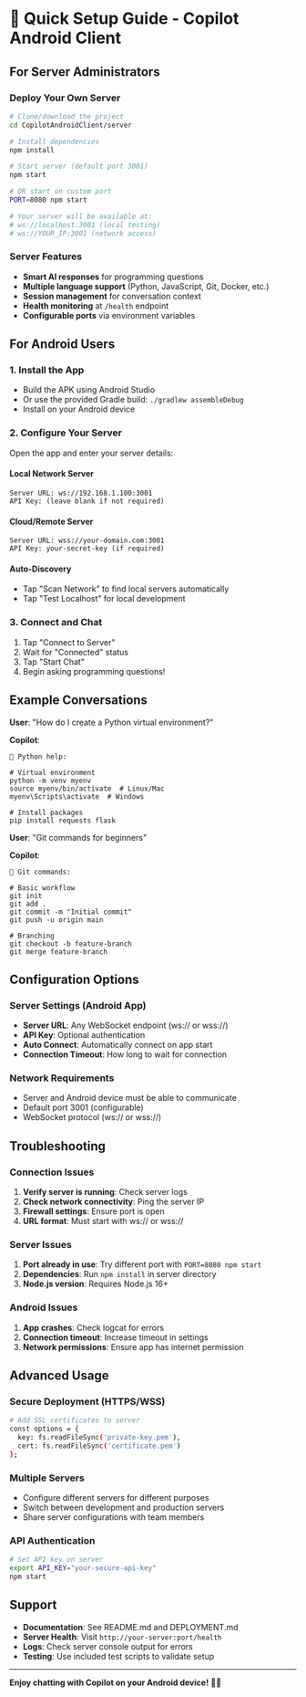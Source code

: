 # 🚀 Quick Setup Guide - Copilot Android Client

## For Server Administrators

### Deploy Your Own Server
```bash
# Clone/download the project
cd CopilotAndroidClient/server

# Install dependencies
npm install

# Start server (default port 3001)
npm start

# OR start on custom port
PORT=8080 npm start

# Your server will be available at:
# ws://localhost:3001 (local testing)
# ws://YOUR_IP:3001 (network access)
```

### Server Features
- **Smart AI responses** for programming questions
- **Multiple language support** (Python, JavaScript, Git, Docker, etc.)
- **Session management** for conversation context
- **Health monitoring** at `/health` endpoint
- **Configurable ports** via environment variables

## For Android Users

### 1. Install the App
- Build the APK using Android Studio
- Or use the provided Gradle build: `./gradlew assembleDebug`
- Install on your Android device

### 2. Configure Your Server
Open the app and enter your server details:

#### Local Network Server
```
Server URL: ws://192.168.1.100:3001
API Key: (leave blank if not required)
```

#### Cloud/Remote Server  
```
Server URL: wss://your-domain.com:3001
API Key: your-secret-key (if required)
```

#### Auto-Discovery
- Tap "Scan Network" to find local servers automatically
- Tap "Test Localhost" for local development

### 3. Connect and Chat
1. Tap "Connect to Server"
2. Wait for "Connected" status
3. Tap "Start Chat"
4. Begin asking programming questions!

## Example Conversations

**User**: "How do I create a Python virtual environment?"

**Copilot**: 
```
🐍 Python help:

# Virtual environment
python -m venv myenv
source myenv/bin/activate  # Linux/Mac
myenv\Scripts\activate  # Windows

# Install packages  
pip install requests flask
```

**User**: "Git commands for beginners"

**Copilot**:
```
🔧 Git commands:

# Basic workflow
git init
git add .
git commit -m "Initial commit"
git push -u origin main

# Branching
git checkout -b feature-branch
git merge feature-branch
```

## Configuration Options

### Server Settings (Android App)
- **Server URL**: Any WebSocket endpoint (ws:// or wss://)
- **API Key**: Optional authentication
- **Auto Connect**: Automatically connect on app start
- **Connection Timeout**: How long to wait for connection

### Network Requirements
- Server and Android device must be able to communicate
- Default port 3001 (configurable)
- WebSocket protocol (ws:// or wss://)

## Troubleshooting

### Connection Issues
1. **Verify server is running**: Check server logs
2. **Check network connectivity**: Ping the server IP
3. **Firewall settings**: Ensure port is open
4. **URL format**: Must start with ws:// or wss://

### Server Issues
1. **Port already in use**: Try different port with `PORT=8080 npm start`
2. **Dependencies**: Run `npm install` in server directory
3. **Node.js version**: Requires Node.js 16+

### Android Issues
1. **App crashes**: Check logcat for errors
2. **Connection timeout**: Increase timeout in settings
3. **Network permissions**: Ensure app has internet permission

## Advanced Usage

### Secure Deployment (HTTPS/WSS)
```bash
# Add SSL certificates to server
const options = {
  key: fs.readFileSync('private-key.pem'),
  cert: fs.readFileSync('certificate.pem')
};
```

### Multiple Servers
- Configure different servers for different purposes
- Switch between development and production servers
- Share server configurations with team members

### API Authentication
```bash
# Set API key on server
export API_KEY="your-secure-api-key"
npm start
```

## Support

- **Documentation**: See README.md and DEPLOYMENT.md
- **Server Health**: Visit `http://your-server:port/health`
- **Logs**: Check server console output for errors
- **Testing**: Use included test scripts to validate setup

---

**Enjoy chatting with Copilot on your Android device!** 🤖📱
